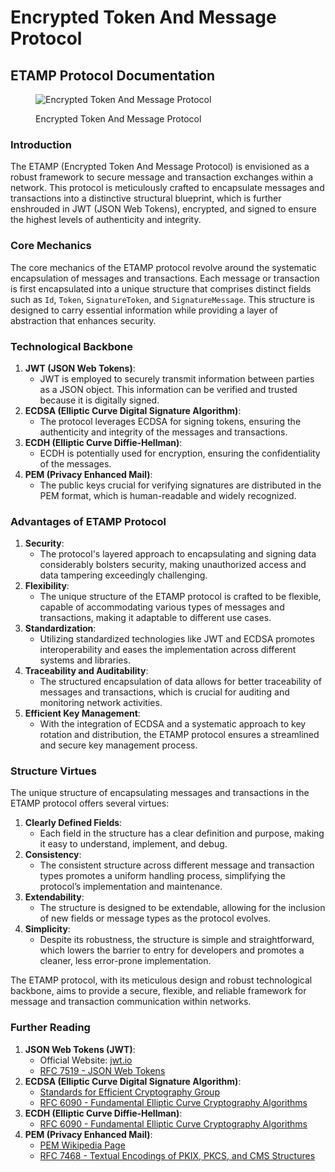 # Encrypted Token And Message Protocol

## ETAMP Protocol Documentation

<figure><img src=".gitbook/assets/DALL·E 2023-10-07 02.30.46 - Minimalistic design for the ETAMP logo emphasizing sharp and legible text. Within a circle, there are several server shapes at the top, representing t.png" alt="Encrypted Token And Message Protocol"><figcaption><p>Encrypted Token And Message Protocol</p></figcaption></figure>

### Introduction

The ETAMP (Encrypted Token And Message Protocol) is envisioned as a robust framework to secure message and transaction exchanges within a network. This protocol is meticulously crafted to encapsulate messages and transactions into a distinctive structural blueprint, which is further enshrouded in JWT (JSON Web Tokens), encrypted, and signed to ensure the highest levels of authenticity and integrity.

### Core Mechanics

The core mechanics of the ETAMP protocol revolve around the systematic encapsulation of messages and transactions. Each message or transaction is first encapsulated into a unique structure that comprises distinct fields such as `Id`, `Token`, `SignatureToken`, and `SignatureMessage`. This structure is designed to carry essential information while providing a layer of abstraction that enhances security.

### Technological Backbone

1. **JWT (JSON Web Tokens)**:
   * JWT is employed to securely transmit information between parties as a JSON object. This information can be verified and trusted because it is digitally signed.
2. **ECDSA (Elliptic Curve Digital Signature Algorithm)**:
   * The protocol leverages ECDSA for signing tokens, ensuring the authenticity and integrity of the messages and transactions.
3. **ECDH (Elliptic Curve Diffie-Hellman)**:
   * ECDH is potentially used for encryption, ensuring the confidentiality of the messages.
4. **PEM (Privacy Enhanced Mail)**:
   * The public keys crucial for verifying signatures are distributed in the PEM format, which is human-readable and widely recognized.

### Advantages of ETAMP Protocol

1. **Security**:
   * The protocol's layered approach to encapsulating and signing data considerably bolsters security, making unauthorized access and data tampering exceedingly challenging.
2. **Flexibility**:
   * The unique structure of the ETAMP protocol is crafted to be flexible, capable of accommodating various types of messages and transactions, making it adaptable to different use cases.
3. **Standardization**:
   * Utilizing standardized technologies like JWT and ECDSA promotes interoperability and eases the implementation across different systems and libraries.
4. **Traceability and Auditability**:
   * The structured encapsulation of data allows for better traceability of messages and transactions, which is crucial for auditing and monitoring network activities.
5. **Efficient Key Management**:
   * With the integration of ECDSA and a systematic approach to key rotation and distribution, the ETAMP protocol ensures a streamlined and secure key management process.

### Structure Virtues

The unique structure of encapsulating messages and transactions in the ETAMP protocol offers several virtues:

1. **Clearly Defined Fields**:
   * Each field in the structure has a clear definition and purpose, making it easy to understand, implement, and debug.
2. **Consistency**:
   * The consistent structure across different message and transaction types promotes a uniform handling process, simplifying the protocol’s implementation and maintenance.
3. **Extendability**:
   * The structure is designed to be extendable, allowing for the inclusion of new fields or message types as the protocol evolves.
4. **Simplicity**:
   * Despite its robustness, the structure is simple and straightforward, which lowers the barrier to entry for developers and promotes a cleaner, less error-prone implementation.

The ETAMP protocol, with its meticulous design and robust technological backbone, aims to provide a secure, flexible, and reliable framework for message and transaction communication within networks.



### Further Reading

1. **JSON Web Tokens (JWT)**:
   * Official Website: [jwt.io](https://jwt.io/)
   * [RFC 7519 - JSON Web Tokens](https://datatracker.ietf.org/doc/html/rfc7519)
2. **ECDSA (Elliptic Curve Digital Signature Algorithm)**:
   * [Standards for Efficient Cryptography Group](http://www.secg.org/)
   * [RFC 6090 - Fundamental Elliptic Curve Cryptography Algorithms](https://datatracker.ietf.org/doc/html/rfc6090)
3. **ECDH (Elliptic Curve Diffie-Hellman)**:
   * [RFC 6090 - Fundamental Elliptic Curve Cryptography Algorithms](https://datatracker.ietf.org/doc/html/rfc6090)
4. **PEM (Privacy Enhanced Mail)**:
   * [PEM Wikipedia Page](https://en.wikipedia.org/wiki/Privacy-Enhanced\_Mail)
   * [RFC 7468 - Textual Encodings of PKIX, PKCS, and CMS Structures](https://datatracker.ietf.org/doc/html/rfc7468)
